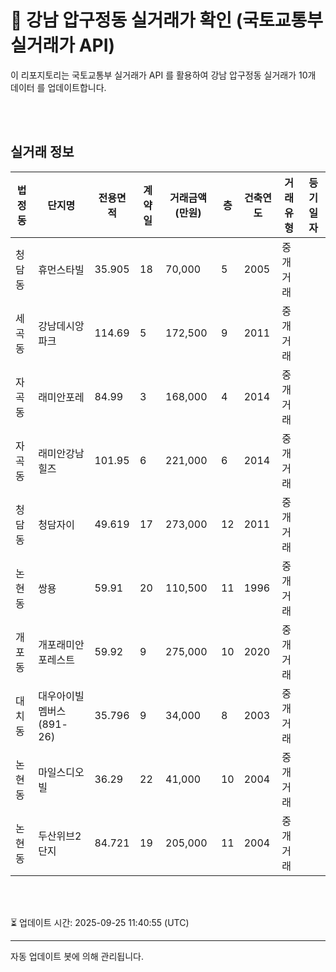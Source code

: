 
# 🚩 강남 압구정동 실거래가 확인 (국토교통부 실거래가 API)

이 리포지토리는 국토교통부 실거래가 API 를 활용하여 강남 압구정동 실거래가 10개 데이터 를 업데이트합니다.

<br>
<br>

## 실거래 정보
| 법정동 | 단지명 | 전용면적 | 계약일 | 거래금액(만원) | 층 | 건축연도 | 거래유형 | 등기일자 |
| --- | --- | --- | --- | --- | --- | --- | --- | --- |
| 청담동 | 휴먼스타빌 | 35.905 | 18 | 70,000 | 5 | 2005 | 중개거래 |  |
| 세곡동 | 강남데시앙파크 | 114.69 | 5 | 172,500 | 9 | 2011 | 중개거래 |  |
| 자곡동 | 래미안포레 | 84.99 | 3 | 168,000 | 4 | 2014 | 중개거래 |  |
| 자곡동 | 래미안강남힐즈 | 101.95 | 6 | 221,000 | 6 | 2014 | 중개거래 |  |
| 청담동 | 청담자이 | 49.619 | 17 | 273,000 | 12 | 2011 | 중개거래 |  |
| 논현동 | 쌍용 | 59.91 | 20 | 110,500 | 11 | 1996 | 중개거래 |  |
| 개포동 | 개포래미안포레스트 | 59.92 | 9 | 275,000 | 10 | 2020 | 중개거래 |  |
| 대치동 | 대우아이빌멤버스(891-26) | 35.796 | 9 | 34,000 | 8 | 2003 | 중개거래 |  |
| 논현동 | 마일스디오빌 | 36.29 | 22 | 41,000 | 10 | 2004 | 중개거래 |  |
| 논현동 | 두산위브2단지 | 84.721 | 19 | 205,000 | 11 | 2004 | 중개거래 |  |

<br>
<br>

⏳ 업데이트 시간: 2025-09-25 11:40:55 (UTC)

---
자동 업데이트 봇에 의해 관리됩니다.
    